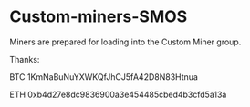 # Custom-miners-SMOS
Miners are prepared for loading into the Custom Miner group.


Thanks:

BTC 1KmNaBuNuYXWKQfJhCJ5fA42D8N83Htnua

ETH 0xb4d27e8dc9836900a3e454485cbed4b3cfd5a13a
